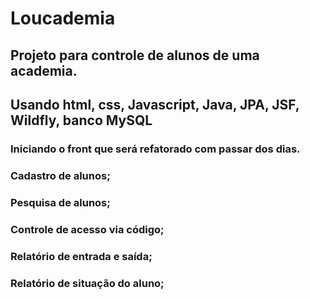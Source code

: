# Loucademia

## Projeto para controle de alunos de uma academia.
## Usando html, css, Javascript, Java, JPA, JSF, Wildfly, banco MySQL

### Iniciando o front que será refatorado com passar dos dias.

### Cadastro de alunos;
### Pesquisa de alunos;
### Controle de acesso via código;
### Relatório de entrada e saída;
### Relatório de situação do aluno;


